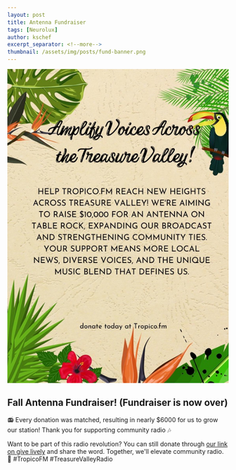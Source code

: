 ```yaml
---
layout: post
title: Antenna Fundraiser
tags: [Neurolux]
author: kschef
excerpt_separator: <!--more-->
thumbnail: /assets/img/posts/fund-banner.png
---
```


 <div class="container">
        <img src="/assets/img/posts/fund.jpeg" alt="Your Image" class="image">
        <div class="text">
            <h2>Fall Antenna Fundraiser! (Fundraiser is now over)</h2>
            <p>📻 Every donation was matched, resulting in nearly $6000 for us to grow our station! Thank you for supporting community radio 🎶</p>

  <p>Want to be part of this radio revolution? You can still donate through <a href="https://secure.givelively.org/donate/vivo-latino-inc">our link on give lively</a> and share the word. Together, we'll elevate community radio. 🌟 #TropicoFM #TreasureValleyRadio</p>
        </div>
    </div>
